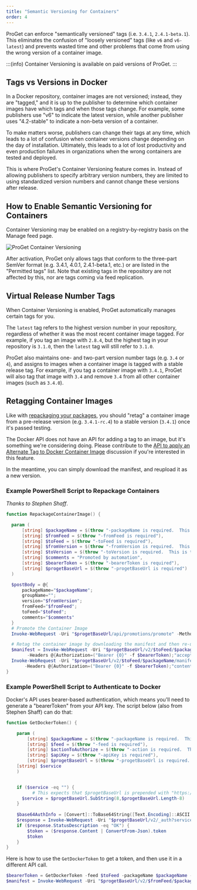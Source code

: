 ```yaml
---
title: "Semantic Versioning for Containers"
order: 4
---
```


ProGet can enforce "semantically versioned" tags (i.e. `3.4.1`, `2.4.1-beta.1`). This eliminates the confusion of "loosely versioned" tags (like `v6` and `v6-latest`) and prevents wasted time and other problems that come from using the wrong version of a container image.

:::(info)
Container Versioning is available on paid versions of ProGet. 
:::

## Tags vs Versions in Docker
In a Docker repository, container images are not versioned; instead, they are "tagged," and it is up to the publisher to determine which container images have which tags and when those tags change. For example, some publishers use "v6" to indicate the latest version, while another publisher uses "4.2-stable" to indicate a non-beta version of a container.

To make matters worse, publishers can change their tags at any time, which leads to a lot of confusion when container versions change depending on the day of installation. Ultimately, this leads to a lot of lost productivity and even production failures in organizations when the wrong containers are tested and deployed.

This is where ProGet's Container Versioning feature comes in. Instead of allowing publishers to specify arbitrary version numbers, they are limited to using standardized version numbers and cannot change these versions after release.

## How to Enable Semantic Versioning for Containers
Container Versioning may be enabled on a registry-by-registry basis on the Manage feed page.

![ProGet Container Versioning](/resources/docs/proget-configure-container-versioning.png)

After activation, ProGet only allows tags that conform to the three-part SemVer format (e.g. 3.4.1, 4.0.1, 2.4.1-beta.1, etc.) or are listed in the "Permitted tags" list. Note that existing tags in the repository are not affected by this, nor are tags coming via feed replication.

## Virtual Release Number Tags

When Container Versioning is enabled, ProGet automatically manages certain tags for you.

The `latest` tag refers to the highest version number in your repository, regardless of whether it was the most recent container image tagged. For example, if you tag an image with `2.8.4`, but the highest tag in your repository is `3.1.0`, then the `latest` tag will still refer to `3.1.0`.

ProGet also maintains one- and two-part version number tags (e.g. `3.4` or `4`), and  assigns to images when a container image is tagged with a stable release tag. For example, if you tag a container image with `3.4.1`, ProGet will also tag that image with `3.4` and remove `3.4` from all other container images (such as `3.4.0`).

## Retagging Container Images

Like with [repackaging your packages](/docs/proget/packages/repackaging), you should  "retag" a container image from a pre-release version (e.g. `3.4.1-rc.4`) to a stable version (`3.4.1`) once it's passed testing. 

The Docker API does not have an API for adding a tag to an image, but it's something we're considering doing. Please contribute to the [API to apply an Alternate Tag to Docker Container Image](https://forums.inedo.com/topic/3255) discussion if you're interested in this feature.

In the meantime, you can simply download the manifest, and reupload it as a new version. 

### Example PowerShell Script to Repackage Containers
*Thanks to Stephen Shaff*. 
```powershell
function RepackageContainerImage() {

  param (
      [string] $packageName = $(throw "-packageName is required.  This is the namespace/image-name"),
      [string] $fromFeed = $(throw "-fromFeed is required"),
      [string] $toFeed = $(throw "-toFeed is required"),
      [string] $fromVersion = $(throw "-fromVersion is required.  This is the current tag on the image in the fromFeed."),
      [string] $toVersion = $(throw "-toVersion is required.  This is the tag to be applied after the image is promoted."),
      [string] $comments = "Promoted by automation",
      [string] $bearerToken = $(throw "-bearerToken is required"),
      [string] $progetBaseUrl = $(throw "-progetBaseUrl is required")
  )

  $postBody = @{
      packageName="$packageName";
      groupName="";
      version="$fromVersion";
      fromFeed="$fromFeed";
      toFeed="$toFeed";
      comments="$comments"
  } 
  # Promote the Container Image
  Invoke-WebRequest -Uri "$progetBaseUrl/api/promotions/promote" -Method POST -Body $postBody -Headers @{Authorization=("Bearer {0}" -f $bearerToken)}

  # Retag the container image by downloading the manifest and then re-uploading it as the new version
  $manifest = Invoke-WebRequest -Uri "$progetBaseUrl/v2/$toFeed/$packageName/manifests/$fromVersion" -Method GET `    
        -Headers @{Authorization=("Bearer {0}" -f $bearerToken);"accept"="application/vnd.docker.distribution.manifest.v2+json"}    
  Invoke-WebRequest -Uri "$progetBaseUrl/v2/$toFeed/$packageName/manifests/$toVersion" -Method PUT -Body $manifest.ToString() `
       -Headers @{Authorization=("Bearer {0}" -f $bearerToken);"content-type"="application/vnd.docker.distribution.manifest.v2+json"}
}
```
### Example PowerShell Script to Authenticate to Docker
Docker's API uses bearer-based authentication, which means you'll need to generate a "bearerToken" from your API key. The script below (also from Stephen Shaff) can do that:
```powershell
function GetDockerToken() {

    param (
        [string] $packageName = $(throw "-packageName is required.  This is the namespace and image name.  For example: library/my-container-image"),
        [string] $feed = $(throw "-feed is required"),
        [string] $actionToAuthorize = $(throw "-action is required.  This is the docker action to be authorized (pull, push, delete, etc)"),
        [string] $apiKey = $(throw "-apiKey is required"),       
        [string] $progetBaseUrl = $(throw "-progetBaseUrl is required. "),
	[string] $service	
    )


	if ($service -eq "") {
          # This expects that $progetBaseUrl is prepended with "https://"  If you are using "http://" then change 8 to 7 below.
	  $service = $progetBaseUrl.SubString(8,$progetBaseUrl.Length-8)
	}
	
	$base64AuthInfo = [Convert]::ToBase64String([Text.Encoding]::ASCII.GetBytes(("{0}:{1}" -f "api","$apiKey")))
	$response = Invoke-WebRequest -Uri "$progetBaseUrl/v2/_auth?service=$service&scope=repository`:$feed/$packageName`:$actionToAuthorize" -Headers @{Authorization=("Basic {0}" -f $base64AuthInfo)} 
	if ($response.StatusDescription -eq "OK") {
		$token = ($response.Content | ConvertFrom-Json).token
		$token
	}
}
```

Here is how to use the `GetDockerToken` to get a token, and then use it in a different API call.

```powershell
$bearerToken = GetDockerToken -feed $toFeed -packageName $packageName -actionToAuthorize "pull" -apiKey $apiKey -progetBaseUrl $progetBaseUrl
$manifest = Invoke-WebRequest -Uri "$progetBaseUrl/v2/$fromFeed/$packageName/manifests/$fromVersion" -Method GET -Headers @{Authorization=("Bearer {0}" -f $bearerToken)}
```